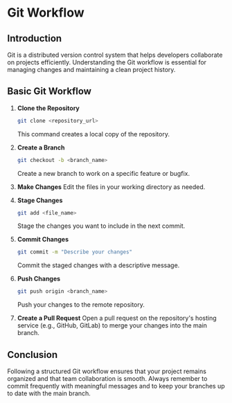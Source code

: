 # Git Workflow

## Introduction
Git is a distributed version control system that helps developers collaborate on projects efficiently. Understanding the Git workflow is essential for managing changes and maintaining a clean project history.

## Basic Git Workflow

1. **Clone the Repository**
    ```sh
    git clone <repository_url>
    ```
    This command creates a local copy of the repository.

2. **Create a Branch**
    ```sh
    git checkout -b <branch_name>
    ```
    Create a new branch to work on a specific feature or bugfix.

3. **Make Changes**
    Edit the files in your working directory as needed.

4. **Stage Changes**
    ```sh
    git add <file_name>
    ```
    Stage the changes you want to include in the next commit.

5. **Commit Changes**
    ```sh
    git commit -m "Describe your changes"
    ```
    Commit the staged changes with a descriptive message.

6. **Push Changes**
    ```sh
    git push origin <branch_name>
    ```
    Push your changes to the remote repository.

7. **Create a Pull Request**
    Open a pull request on the repository's hosting service (e.g., GitHub, GitLab) to merge your changes into the main branch.

## Conclusion
Following a structured Git workflow ensures that your project remains organized and that team collaboration is smooth. Always remember to commit frequently with meaningful messages and to keep your branches up to date with the main branch.
